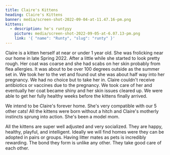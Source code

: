 ```yaml
---
title: Claire's Kittens
heading: Claire's Kittens
banner: media/screen-shot-2022-09-04-at-11.47.16-pm.png
kittens:
  - description: he's runtyyy
    picture: media/screen-shot-2022-09-05-at-6.07.13-pm.png
    link: '{ "name": "Runty", "slug": "runty" }'
---
```

Claire is a kitten herself at near or under 1 year old. She was frolicking near our home in late Spring 2022. After a little while she started to look pretty rough. Her coat was coarse and she had scabs on her skin probably from flea allergies. It was about to be over 100 degrees outside as the summer set in. We took her to the vet and found out she was about half way into her pregnancy. We had no choice but to take her in. Claire couldn't receive antibiotics or vaccines due to the pregnancy. We took care of her and eventually her coat became shiny and her skin issues cleared up. We were able to get her fully healthy weeks before the kittens finally arrived. 

We intend to be Claire's forever home. She's very compatible with our 5 other cats! All the kittens were born without a hitch and Claire's motherly instincts sprung into action. She's been a model mom. 

All the kittens are super well adjusted and very socialized. They are happy, healthy, playful, and intelligent. Ideally we will find homes were they can be adopted in pairs or groups. Having litter mates as pets is incredibly rewarding. The bond they form is unlike any other. They take good care of each other.